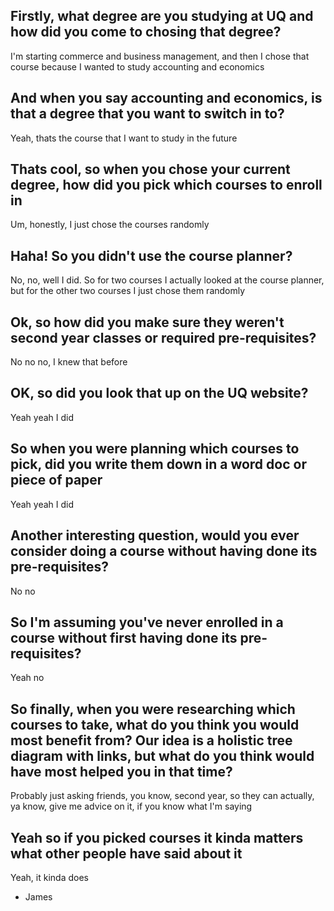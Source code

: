 ## Firstly, what degree are you studying at UQ and how did you come to chosing that degree?
I'm starting commerce and business management, and then I chose that course because I wanted to study accounting and economics

## And when you say accounting and economics, is that a degree that you want to switch in to?
Yeah, thats the course that I want to study in the future

## Thats cool, so when you chose your current degree, how did you pick which courses to enroll in
Um, honestly, I just chose the courses randomly

## Haha! So you didn't use the course planner?
No, no, well I did. So for two courses I actually looked at the course planner, but for the other two courses I just chose them randomly

## Ok, so how did you make sure they weren't second year classes or required pre-requisites?
No no no, I knew that before

## OK, so did you look that up on the UQ website?
Yeah yeah I did

## So when you were planning which courses to pick, did you write them down in a word doc or piece of paper
Yeah yeah I did

## Another interesting question, would you ever consider doing a course without having done its pre-requisites?
No no

## So I'm assuming you've never enrolled in a course without first having done its pre-requisites?
Yeah no

## So finally, when you were researching which courses to take, what do you think you would most benefit from? Our idea is a holistic tree diagram with links, but what do you think would have most helped you in that time?
Probably just asking friends, you know, second year, so they can actually, ya know, give me advice on it, if you know what I'm saying

## Yeah so if you picked courses it kinda matters what other people have said about it
Yeah, it kinda does

- James
